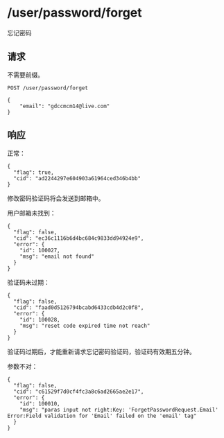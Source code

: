 # /user/password/forget

忘记密码

## 请求

不需要前缀。

```
POST /user/password/forget

{
	"email": "gdccmcm14@live.com"
}
```

## 响应

正常：

```
{
  "flag": true,
  "cid": "ad2244297e604903a61964ced346b4bb"
}
```

修改密码验证码将会发送到邮箱中。

用户邮箱未找到：

```
{
  "flag": false,
  "cid": "ec36c1116b6d4bc684c9833dd94924e9",
  "error": {
    "id": 100027,
    "msg": "email not found"
  }
}
```

验证码未过期：

```
{
  "flag": false,
  "cid": "faad0d5126794bcabd6433cdb4d2c0f8",
  "error": {
    "id": 100028,
    "msg": "reset code expired time not reach"
  }
}
```

验证码过期后，才能重新请求忘记密码验证码，验证码有效期五分钟。

参数不对：

```
{
  "flag": false,
  "cid": "c61529f7d0cf4fc3a8c6ad2665ae2e17",
  "error": {
    "id": 100010,
    "msg": "paras input not right:Key: 'ForgetPasswordRequest.Email' Error:Field validation for 'Email' failed on the 'email' tag"
  }
}
```